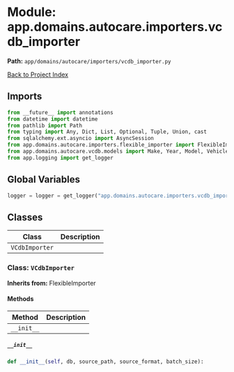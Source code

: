# Module: app.domains.autocare.importers.vcdb_importer

**Path:** `app/domains/autocare/importers/vcdb_importer.py`

[Back to Project Index](../../../../../index.md)

## Imports
```python
from __future__ import annotations
from datetime import datetime
from pathlib import Path
from typing import Any, Dict, List, Optional, Tuple, Union, cast
from sqlalchemy.ext.asyncio import AsyncSession
from app.domains.autocare.importers.flexible_importer import FlexibleImporter, SourceFormat, detect_source_format
from app.domains.autocare.vcdb.models import Make, Year, Model, VehicleType, VehicleTypeGroup, SubModel, Region, BaseVehicle, Vehicle, DriveType, BrakeType, BrakeSystem, BrakeABS, BrakeConfig, BodyType, BodyNumDoors, BodyStyleConfig, EngineBlock, EngineBoreStroke, EngineBase, EngineBase2, Aspiration, FuelType, CylinderHeadType, FuelDeliveryType, FuelDeliverySubType, FuelSystemControlType, FuelSystemDesign, FuelDeliveryConfig, EngineDesignation, EngineVIN, EngineVersion, Valves, Mfr, IgnitionSystemType, PowerOutput, EngineConfig, EngineConfig2, TransmissionType, TransmissionNumSpeeds, TransmissionControlType, TransmissionBase, TransmissionMfrCode, ElecControlled, Transmission, WheelBase, VCdbVersion, BedType, BedLength, BedConfig, MfrBodyCode, SpringType, SpringTypeConfig, SteeringType, SteeringSystem, SteeringConfig, PublicationStage, VehicleToDriveType, VehicleToBrakeConfig, VehicleToBedConfig, VehicleToBodyStyleConfig, VehicleToMfrBodyCode, VehicleToEngineConfig, VehicleToSpringTypeConfig, VehicleToSteeringConfig, VehicleToTransmission, VehicleToWheelBase
from app.logging import get_logger
```

## Global Variables
```python
logger = logger = get_logger("app.domains.autocare.importers.vcdb_importer")
```

## Classes

| Class | Description |
| --- | --- |
| `VCdbImporter` |  |

### Class: `VCdbImporter`
**Inherits from:** FlexibleImporter

#### Methods

| Method | Description |
| --- | --- |
| `__init__` |  |

##### `__init__`
```python
def __init__(self, db, source_path, source_format, batch_size):
```
